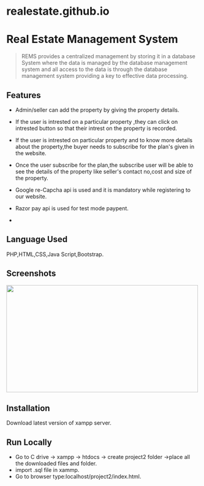 # realestate.github.io

# Real Estate Management System

>REMS provides a centralized management by storing it in a database System where the data is managed by the database management system and all access to the data is through the database management system providing a key to effective data processing. 
## Features

- Admin/seller can add the property by giving the property details. 
- If the user is intrested on a particular property ,they can click on intrested button so that their intrest on the property is recorded.

- If the user is intrested on particular property and to know more details about the property,the buyer needs to subscribe for the plan's given in the website.
- Once the user subscribe for the plan,the subscribe user will be able to see the details of the property like seller's contact no,cost and size of the property.

- Google re-Capcha api is used and it is mandatory while registering to our website.

- Razor pay api is used for test mode paypent.
- 
## Language Used

PHP,HTML,CSS,Java Script,Bootstrap. 




## Screenshots

<img src="https://user-images.githubusercontent.com/95367438/144710960-edca58cc-7ef4-4cd8-b6a8-0934b9de4c79.png" width="500" height="280">

## Installation

Download latest version of xampp server.

## Run Locally

- Go to C drive -> xampp -> htdocs -> create project2 folder ->place all the downloaded files and folder.  
- import .sql file in xammp.
- Go to browser type:localhost/project2/index.html.

